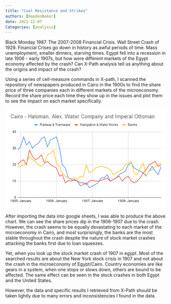 ```yaml
---
title: "Coal Resistance and Strikes"
authors: [HaydenBaker]
date: 2022-12-07
Categories: [analysis]
---
```

Black Monday 1987. The 2007-2008 Financial Crisis. Wall Street Crash of 1929. Financial
Crises go down in history as awful periods of time. Mass unemployment, smaller dinners,
starving times. Egypt fell into a recession in late 1906 - early 1907s, but how were different
markets of the Egypt economy affected by the crash? Can X-Path analysis tell us anything
about the origins and impact of the crash?

Using a series of cell-measure commands in X-path, I scanned the repository of
newspapers produced in Cairo in the 1900s to find the share price of three companies each in
different markets of the microeconomy. Record the share price each time they show up in the
issues and plot them to see the impact on each market specifically.

![label](image.png)

After importing the data into google sheets, I was able to produce the above chart. We can see
the share prices dip in the 1906-1907 due to the crash. However, the crash seems to be equally
devastating to each market of the microeconomy in Cairo, and most surprisingly, the banks are
the most stable throughout the crash despite the nature of stock market crashes attacking the
banks first due to loan squeezes.

Yet, when you look up the stock market crash of 1907 in egypt. Most of the searched
results are about the New York stock crisis in 1907 and not about the crash in the
microeconomy of Egypt/Cairo. Country economies are like gears in a system, when one stops
or slows down, others are bound to be affected. The same effect can be seen in the stock
crashes in both Egypt and the United States.

However, the data and specific results I retrieved from X-Path should be taken lightly due
to many errors and inconsistencies I found in the data.
